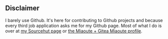 ## Disclaimer

I barely use Github. It's here for contributing to Github projects and because every third job application asks me for my Github page.
Most of what I do is over at [my Sourcehut page](https://git.sr.ht/~denisebitca) or [the Miaoute + Gitea Miaoute profile](https://git.4201337.xyz/miaoute).
